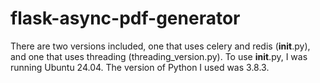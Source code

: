 # flask-async-pdf-generator
There are two versions included, one that uses celery and redis (__init__.py), and one that uses threading (threading_version.py). To use __init__.py, I was running Ubuntu 24.04. The version of Python I used was 3.8.3.

